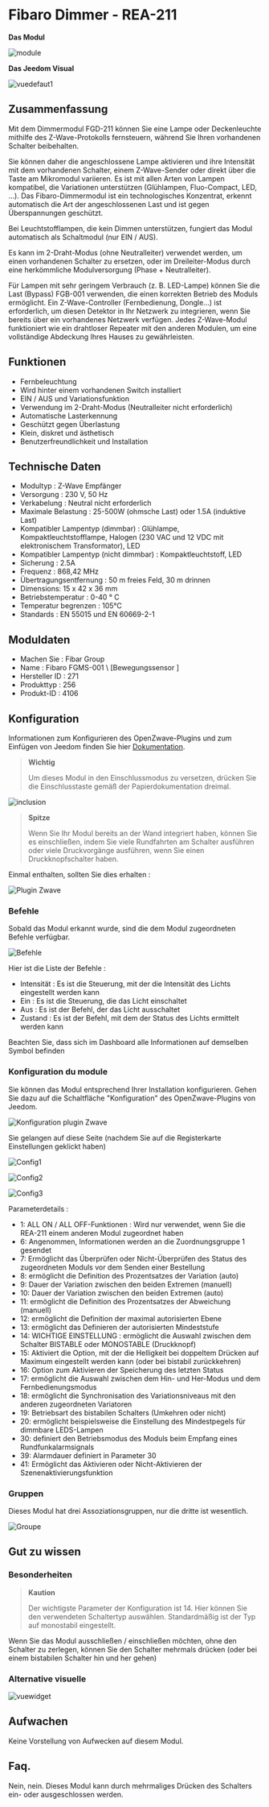 # Fibaro Dimmer - REA-211

**Das Modul**

![module](images/fibaro.fgd211/module.jpg)

**Das Jeedom Visual**

![vuedefaut1](images/fibaro.fgd211/vuedefaut1.jpg)

## Zusammenfassung

Mit dem Dimmermodul FGD-211 können Sie eine Lampe oder Deckenleuchte mithilfe des Z-Wave-Protokolls fernsteuern, während Sie Ihren vorhandenen Schalter beibehalten.

Sie können daher die angeschlossene Lampe aktivieren und ihre Intensität mit dem vorhandenen Schalter, einem Z-Wave-Sender oder direkt über die Taste am Mikromodul variieren. Es ist mit allen Arten von Lampen kompatibel, die Variationen unterstützen (Glühlampen, Fluo-Compact, LED, ...). Das Fibaro-Dimmermodul ist ein technologisches Konzentrat, erkennt automatisch die Art der angeschlossenen Last und ist gegen Überspannungen geschützt.

Bei Leuchtstofflampen, die kein Dimmen unterstützen, fungiert das Modul automatisch als Schaltmodul (nur EIN / AUS).

Es kann im 2-Draht-Modus (ohne Neutralleiter) verwendet werden, um einen vorhandenen Schalter zu ersetzen, oder im Dreileiter-Modus durch eine herkömmliche Modulversorgung (Phase + Neutralleiter).

Für Lampen mit sehr geringem Verbrauch (z. B. LED-Lampe) können Sie die Last (Bypass) FGB-001 verwenden, die einen korrekten Betrieb des Moduls ermöglicht. Ein Z-Wave-Controller (Fernbedienung, Dongle…) ist erforderlich, um diesen Detektor in Ihr Netzwerk zu integrieren, wenn Sie bereits über ein vorhandenes Netzwerk verfügen. Jedes Z-Wave-Modul funktioniert wie ein drahtloser Repeater mit den anderen Modulen, um eine vollständige Abdeckung Ihres Hauses zu gewährleisten.

## Funktionen

-   Fernbeleuchtung
-   Wird hinter einem vorhandenen Switch installiert
-   EIN / AUS und Variationsfunktion
-   Verwendung im 2-Draht-Modus (Neutralleiter nicht erforderlich)
-   Automatische Lasterkennung
-   Geschützt gegen Überlastung
-   Klein, diskret und ästhetisch
-   Benutzerfreundlichkeit und Installation

## Technische Daten

-   Modultyp : Z-Wave Empfänger
-   Versorgung : 230 V, 50 Hz
-   Verkabelung : Neutral nicht erforderlich
-   Maximale Belastung : 25-500W (ohmsche Last) oder 1.5A (induktive Last)
-   Kompatibler Lampentyp (dimmbar) : Glühlampe, Kompaktleuchtstofflampe, Halogen (230 VAC und 12 VDC mit elektronischem Transformator), LED
-   Kompatibler Lampentyp (nicht dimmbar) : Kompaktleuchtstoff, LED
-   Sicherung : 2.5A
-   Frequenz : 868,42 MHz
-   Übertragungsentfernung : 50 m freies Feld, 30 m drinnen
-   Dimensions: 15 x 42 x 36 mm
-   Betriebstemperatur : 0-40 ° C
-   Temperatur begrenzen : 105°C
-   Standards : EN 55015 und EN 60669-2-1

## Moduldaten

-   Machen Sie : Fibar Group
-   Name : Fibaro FGMS-001 \ [Bewegungssensor \]
-   Hersteller ID : 271
-   Produkttyp : 256
-   Produkt-ID : 4106

## Konfiguration

Informationen zum Konfigurieren des OpenZwave-Plugins und zum Einfügen von Jeedom finden Sie hier [Dokumentation](https://doc.jeedom.com/de_DE/plugins/automation%20protocol/openzwave/).

> **Wichtig**
>
> Um dieses Modul in den Einschlussmodus zu versetzen, drücken Sie die Einschlusstaste gemäß der Papierdokumentation dreimal.

![inclusion](images/fibaro.fgd211/inclusion.jpg)

> **Spitze**
>
> Wenn Sie Ihr Modul bereits an der Wand integriert haben, können Sie es einschließen, indem Sie viele Rundfahrten am Schalter ausführen oder viele Druckvorgänge ausführen, wenn Sie einen Druckknopfschalter haben.

Einmal enthalten, sollten Sie dies erhalten :

![Plugin Zwave](images/fibaro.fgd211/information.jpg)

### Befehle

Sobald das Modul erkannt wurde, sind die dem Modul zugeordneten Befehle verfügbar.

![Befehle](images/fibaro.fgd211/commandes.jpg)

Hier ist die Liste der Befehle :

-   Intensität : Es ist die Steuerung, mit der die Intensität des Lichts eingestellt werden kann
-   Ein : Es ist die Steuerung, die das Licht einschaltet
-   Aus : Es ist der Befehl, der das Licht ausschaltet
-   Zustand : Es ist der Befehl, mit dem der Status des Lichts ermittelt werden kann

Beachten Sie, dass sich im Dashboard alle Informationen auf demselben Symbol befinden

### Konfiguration du module

Sie können das Modul entsprechend Ihrer Installation konfigurieren. Gehen Sie dazu auf die Schaltfläche "Konfiguration" des OpenZwave-Plugins von Jeedom.

![Konfiguration plugin Zwave](images/plugin/bouton_configuration.jpg)

Sie gelangen auf diese Seite (nachdem Sie auf die Registerkarte Einstellungen geklickt haben)

![Config1](images/fibaro.fgd211/config1.jpg)

![Config2](images/fibaro.fgd211/config2.jpg)

![Config3](images/fibaro.fgd211/config3.jpg)

Parameterdetails :

-   1: ALL ON / ALL OFF-Funktionen : Wird nur verwendet, wenn Sie die REA-211 einem anderen Modul zugeordnet haben
-   6: Angenommen, Informationen werden an die Zuordnungsgruppe 1 gesendet
-   7: Ermöglicht das Überprüfen oder Nicht-Überprüfen des Status des zugeordneten Moduls vor dem Senden einer Bestellung
-   8: ermöglicht die Definition des Prozentsatzes der Variation (auto)
-   9: Dauer der Variation zwischen den beiden Extremen (manuell)
-   10: Dauer der Variation zwischen den beiden Extremen (auto)
-   11: ermöglicht die Definition des Prozentsatzes der Abweichung (manuell)
-   12: ermöglicht die Definition der maximal autorisierten Ebene
-   13: ermöglicht das Definieren der autorisierten Mindeststufe
-   14: WICHTIGE EINSTELLUNG : ermöglicht die Auswahl zwischen dem Schalter BISTABLE oder MONOSTABLE (Druckknopf)
-   15: Aktiviert die Option, mit der die Helligkeit bei doppeltem Drücken auf Maximum eingestellt werden kann (oder bei bistabil zurückkehren)
-   16: Option zum Aktivieren der Speicherung des letzten Status
-   17: ermöglicht die Auswahl zwischen dem Hin- und Her-Modus und dem Fernbedienungsmodus
-   18: ermöglicht die Synchronisation des Variationsniveaus mit den anderen zugeordneten Variatoren
-   19: Betriebsart des bistabilen Schalters (Umkehren oder nicht)
-   20: ermöglicht beispielsweise die Einstellung des Mindestpegels für dimmbare LEDS-Lampen
-   30: definiert den Betriebsmodus des Moduls beim Empfang eines Rundfunkalarmsignals
-   39: Alarmdauer definiert in Parameter 30
-   41: Ermöglicht das Aktivieren oder Nicht-Aktivieren der Szenenaktivierungsfunktion

### Gruppen

Dieses Modul hat drei Assoziationsgruppen, nur die dritte ist wesentlich.

![Groupe](images/fibaro.fgd211/groupe.jpg)

## Gut zu wissen

### Besonderheiten

> **Kaution**
>
> Der wichtigste Parameter der Konfiguration ist 14. Hier können Sie den verwendeten Schaltertyp auswählen. Standardmäßig ist der Typ auf monostabil eingestellt.

Wenn Sie das Modul ausschließen / einschließen möchten, ohne den Schalter zu zerlegen, können Sie den Schalter mehrmals drücken (oder bei einem bistabilen Schalter hin und her gehen)

### Alternative visuelle

![vuewidget](images/fibaro.fgd211/vuewidget.jpg)

## Aufwachen

Keine Vorstellung von Aufwecken auf diesem Modul.

## Faq.

Nein, nein. Dieses Modul kann durch mehrmaliges Drücken des Schalters ein- oder ausgeschlossen werden.
